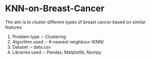 # KNN-on-Breast-Cancer

The aim is to cluster different types of breast cancer based on similar features.

1. Problem type :- Clustering
2. Algorithm used :- K-nearest neighbour (KNN)
3. Dataset :- data.csv
4. Libraries used :- Pandas, Matplotlib, Numpy

